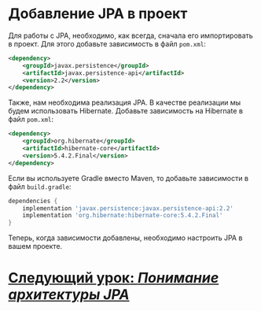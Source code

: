 # Добавление JPA в проект

Для работы с JPA, необходимо, как всегда, сначала его импортировать в проект. Для этого добавьте зависимость в файл `pom.xml`:

```xml
<dependency>
    <groupId>javax.persistence</groupId>
    <artifactId>javax.persistence-api</artifactId>
    <version>2.2</version>
</dependency>
```

Также, нам необходима реализация JPA. В качестве реализации мы будем использовать Hibernate. Добавьте зависимость на Hibernate в файл `pom.xml`:

```xml
<dependency>
    <groupId>org.hibernate</groupId>
    <artifactId>hibernate-core</artifactId>
    <version>5.4.2.Final</version>
</dependency>
```

Если вы используете Gradle вместо Maven, то добавьте зависимости в файл `build.gradle`:

```gradle
dependencies {
    implementation 'javax.persistence:javax.persistence-api:2.2'
    implementation 'org.hibernate:hibernate-core:5.4.2.Final'
}
```

Теперь, когда зависимости добавлены, необходимо настроить JPA в вашем проекте. 

# [**Следующий урок**: *Понимание архитектуры JPA*](architecture-jpa.md)
